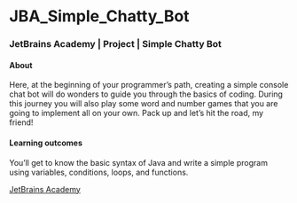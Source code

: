# JBA_Simple_Chatty_Bot

### JetBrains Academy | Project | Simple Chatty Bot

#### About

Here, at the beginning of your programmer’s path, creating a simple console chat bot will do wonders to guide you through the basics of coding. During this journey you will also play some word and number games that you are going to implement all on your own. Pack up and let’s hit the road, my friend!

#### Learning outcomes

You’ll get to know the basic syntax of Java and write a simple program using variables, conditions, loops, and functions.

[JetBrains Academy](https://hyperskill.org/)
